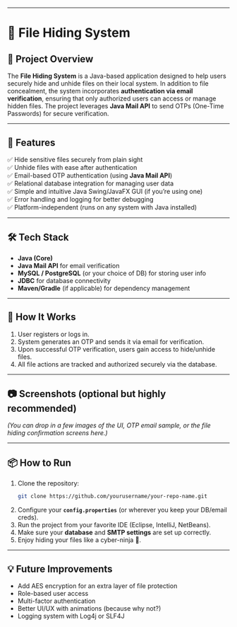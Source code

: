 #
---
# 📁 File Hiding System

## 📝 **Project Overview**

The **File Hiding System** is a Java-based application designed to help users securely hide and unhide files on their local system. In addition to file concealment, the system incorporates **authentication via email verification**, ensuring that only authorized users can access or manage hidden files. The project leverages **Java Mail API** to send OTPs (One-Time Passwords) for secure verification.

---

## 🚀 **Features**

✅ Hide sensitive files securely from plain sight  
✅ Unhide files with ease after authentication  
✅ Email-based OTP authentication (using **Java Mail API**)  
✅ Relational database integration for managing user data  
✅ Simple and intuitive Java Swing/JavaFX GUI (if you’re using one)  
✅ Error handling and logging for better debugging  
✅ Platform-independent (runs on any system with Java installed)  

---

## 🛠 **Tech Stack**

- **Java (Core)**
- **Java Mail API** for email verification  
- **MySQL / PostgreSQL** (or your choice of DB) for storing user info  
- **JDBC** for database connectivity  
- **Maven/Gradle** (if applicable) for dependency management

---

## 🔐 **How It Works**

1. User registers or logs in.  
2. System generates an OTP and sends it via email for verification.  
3. Upon successful OTP verification, users gain access to hide/unhide files.  
4. All file actions are tracked and authorized securely via the database.

---

## 📷 **Screenshots** (optional but highly recommended)  
*(You can drop in a few images of the UI, OTP email sample, or the file hiding confirmation screens here.)*

---

## 📦 **How to Run**

1. Clone the repository:  
   ```bash
   git clone https://github.com/yourusername/your-repo-name.git
   ```
2. Configure your **`config.properties`** (or wherever you keep your DB/email creds).  
3. Run the project from your favorite IDE (Eclipse, IntelliJ, NetBeans).  
4. Make sure your **database** and **SMTP settings** are set up correctly.  
5. Enjoy hiding your files like a cyber-ninja 🥷.

---

## 💡 **Future Improvements**

- Add AES encryption for an extra layer of file protection  
- Role-based user access  
- Multi-factor authentication  
- Better UI/UX with animations (because why not?)  
- Logging system with Log4j or SLF4J
